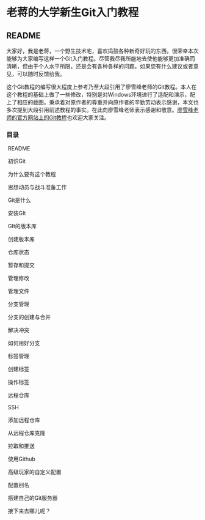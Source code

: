 # 老蒋的大学新生Git入门教程

## README



​	大家好，我是老蒋，一个野生技术宅，喜欢捣鼓各种新奇好玩的东西。很荣幸本次能够为大家编写这样一个Git入门教程。尽管我尽我所能地去使他能够更加准确而清晰，但由于个人水平所限，还是会有各种各样的问题。如果您有什么建议或者意见，可以随时反馈给我。

​	这个Git教程的编写很大程度上参考乃至大段引用了廖雪峰老师的Git教程。本人在这个教程的基础上做了一些修改，特别是对Windows环境进行了适配和演示，配上了相应的截图。秉承着对原作者的尊重并向原作者的辛勤劳动表示感谢，本文也多次提到大段引用前述教程的事实。在此向廖雪峰老师表示感谢和敬意。[廖雪峰老师的官方网站上的Git教程](https://www.liaoxuefeng.com/wiki/896043488029600)也欢迎大家关注。

### 目录

​	README

​	初识Git

​		为什么要有这个教程

​		思想动员与战斗准备工作

​		Git是什么

​		安装GIt

​	GIt的版本库

​		创建版本库

​		仓库状态

​		暂存和提交

​		管理修改

​		管理文件

​	分支管理

​		分支的创建与合并

​		解决冲突

​		如何用好分支

​	标签管理

​		创建标签

​		操作标签

​	远程仓库

​		SSH

​		添加远程仓库

​		从远程仓库克隆

​		拉取和推送

​	使用Github

​	高级玩家的自定义配置

​		配置别名

​		搭建自己的Git服务器

​	接下来去哪儿呢？
